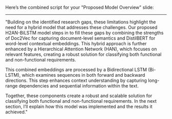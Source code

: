 Here’s the combined script for your "Proposed Model Overview" slide:

---

"Building on the identified research gaps, these limitations highlight the need for a hybrid model that addresses these challenges. Our proposed H2AN-BiLSTM model steps in to fill these gaps by combining the strengths of Doc2Vec for capturing document-level semantics and DistilBERT for word-level contextual embeddings. This hybrid approach is further enhanced by a Hierarchical Attention Network (HAN), which focuses on relevant features, creating a robust solution for classifying both functional and non-functional requirements.

This combined embeddings are processed by a Bidirectional LSTM (Bi-LSTM), which examines sequences in both forward and backward directions. This step enhances context understanding by capturing long-range dependencies and sequential information within the text.

Together, these components create a robust and scalable solution for classifying both functional and non-functional requirements. In the next section, I’ll explain how this model was implemented and the results it achieved."

